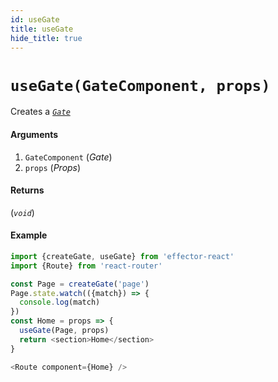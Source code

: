 ```yaml
---
id: useGate
title: useGate
hide_title: true
---
```


# `useGate(GateComponent, props)`

Creates a [_`Gate`_](Gate.md)

#### Arguments

1. `GateComponent` (_Gate_)
2. `props` (_Props_)

#### Returns

(_`void`_)

#### Example

```js
import {createGate, useGate} from 'effector-react'
import {Route} from 'react-router'

const Page = createGate('page')
Page.state.watch(({match}) => {
  console.log(match)
})
const Home = props => {
  useGate(Page, props)
  return <section>Home</section>
}

<Route component={Home} />
```
